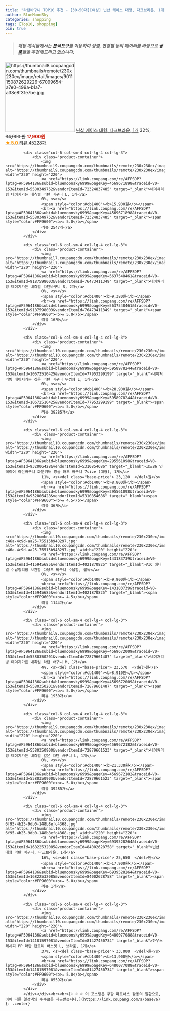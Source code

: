 ```yaml
---
title: "라탄바구니 TOP10 추천 - [30~50대][여성] 닌샵 케이스 대형, 다크브라운, 1개"
author: BlueMoonSky
categories: shopping
tags: [Top10, shopping]
pin: true
---
```


> ##### 해당 게시물에서는 [**분석도구**](https://itemscout.io/)를 이용하여 **성별**, **연령별** 등의 데이터를 바탕으로 [**상품**](https://link.coupang.com/a/baae76)들을 추천해드리고 있습니다.
<div class="container"><div class="row">
            <div class="col-6 col-sm-4 col-lg-4 col-lg-3">
                <div class="product-container">
                    <img src="https://thumbnail8.coupangcdn.com/thumbnails/remote/230x230ex/image/retail/images/9011150872629226-67099654-a7e0-499a-b1a7-a38e8f31e7be.jpg" alt="https://thumbnail8.coupangcdn.com/thumbnails/remote/230x230ex/image/retail/images/9011150872629226-67099654-a7e0-499a-b1a7-a38e8f31e7be.jpg" width="220" height="220">
                    <a href="https://link.coupang.com/re/AFFSDP?lptag=AF5964186&subid=bluemoonsky6999&pageKey=6530667670&traceid=V0-153&itemId=14503539397&vendorItemId=81746533154" target="_blank">닌샵 케이스 대형, 다크브라운, 1개</a>
                    32%, <s><del class="base-price"> 34,000  </del>원</s> 
                    <span style="color:#cb1400"><b>17,900원</b></span>
                    <br><a href="https://link.coupang.com/re/AFFSDP?lptag=AF5964186&subid=bluemoonsky6999&pageKey=6530667670&traceid=V0-153&itemId=14503539397&vendorItemId=81746533154" target="_blank"><span style="color:#FF9600"><b>★ 5.0</b></span>
                    리뷰 45228개</a>
                </div>
            </div>
            
            <div class="col-6 col-sm-4 col-lg-4 col-lg-3">
                <div class="product-container">
                    <img src="https://thumbnail9.coupangcdn.com/thumbnails/remote/230x230ex/image/vendor_inventory/f465/ba2e4fec20d370a0e06da517ac5854664b2d52ac0332073c39bf799da1e1.jpg" alt="https://thumbnail9.coupangcdn.com/thumbnails/remote/230x230ex/image/vendor_inventory/f465/ba2e4fec20d370a0e06da517ac5854664b2d52ac0332073c39bf799da1e1.jpg" width="220" height="220">
                    <a href="https://link.coupang.com/re/AFFSDP?lptag=AF5964186&subid=bluemoonsky6999&pageKey=4569671898&traceid=V0-153&itemId=5580349752&vendorItemId=72324837485" target="_blank">네이쳐리빙 데이지가든 내츄럴 라탄 바구니 L, 1개</a>
                    0%, <s></s> 
                    <span style="color:#cb1400"><b>15,900원</b></span>
                    <br><a href="https://link.coupang.com/re/AFFSDP?lptag=AF5964186&subid=bluemoonsky6999&pageKey=4569671898&traceid=V0-153&itemId=5580349752&vendorItemId=72324837485" target="_blank"><span style="color:#FF9600"><b>★ 5.0</b></span>
                    리뷰 2547개</a>
                </div>
            </div>
            
            <div class="col-6 col-sm-4 col-lg-4 col-lg-3">
                <div class="product-container">
                    <img src="https://thumbnail7.coupangcdn.com/thumbnails/remote/230x230ex/image/rs_quotation_api/pscvddkh/cc2b7b7352214d9bae66c6e0c16d881a.jpg" alt="https://thumbnail7.coupangcdn.com/thumbnails/remote/230x230ex/image/rs_quotation_api/pscvddkh/cc2b7b7352214d9bae66c6e0c16d881a.jpg" width="220" height="220">
                    <a href="https://link.coupang.com/re/AFFSDP?lptag=AF5964186&subid=bluemoonsky6999&pageKey=5637548461&traceid=V0-153&itemId=9187598003&vendorItemId=76473411349" target="_blank">네이쳐리빙 데이지가든 내츄럴 라탄바구니 S, 2개</a>
                    0%, <s></s> 
                    <span style="color:#cb1400"><b>9,380원</b></span>
                    <br><a href="https://link.coupang.com/re/AFFSDP?lptag=AF5964186&subid=bluemoonsky6999&pageKey=5637548461&traceid=V0-153&itemId=9187598003&vendorItemId=76473411349" target="_blank"><span style="color:#FF9600"><b>★ 5.0</b></span>
                    리뷰 16개</a>
                </div>
            </div>
            
            <div class="col-6 col-sm-4 col-lg-4 col-lg-3">
                <div class="product-container">
                    <img src="https://thumbnail10.coupangcdn.com/thumbnails/remote/230x230ex/image/rs_quotation_api/laheipte/ed49b9bb8b9e4109ba6867cfbaae0fbf.jpg" alt="https://thumbnail10.coupangcdn.com/thumbnails/remote/230x230ex/image/rs_quotation_api/laheipte/ed49b9bb8b9e4109ba6867cfbaae0fbf.jpg" width="220" height="220">
                    <a href="https://link.coupang.com/re/AFFSDP?lptag=AF5964186&subid=bluemoonsky6999&pageKey=5958978244&traceid=V0-153&itemId=10672510425&vendorItemId=77953299199" target="_blank">네이쳐리빙 데이지가든 깊은 라탄 바구니 뚜껑형 L, 1개</a>
                    0%, <s></s> 
                    <span style="color:#cb1400"><b>28,900원</b></span>
                    <br><a href="https://link.coupang.com/re/AFFSDP?lptag=AF5964186&subid=bluemoonsky6999&pageKey=5958978244&traceid=V0-153&itemId=10672510425&vendorItemId=77953299199" target="_blank"><span style="color:#FF9600"><b>★ 5.0</b></span>
                    리뷰 39285개</a>
                </div>
            </div>
            
            <div class="col-6 col-sm-4 col-lg-4 col-lg-3">
                <div class="product-container">
                    <img src="https://thumbnail10.coupangcdn.com/thumbnails/remote/230x230ex/image/vendor_inventory/b0a3/846c30f1923a654f816f8d74f489a4b0aea5c3753d77aa3805bcbf08e5c4.jpg" alt="https://thumbnail10.coupangcdn.com/thumbnails/remote/230x230ex/image/vendor_inventory/b0a3/846c30f1923a654f816f8d74f489a4b0aea5c3753d77aa3805bcbf08e5c4.jpg" width="220" height="220">
                    <a href="https://link.coupang.com/re/AFFSDP?lptag=AF5964186&subid=bluemoonsky6999&pageKey=295561098&traceid=V0-153&itemId=932006428&vendorItemId=5310854686" target="_blank">코드86 인테리어 라탄바구니 화분커버 왕골 해초 바구니 7size (대형), 1개</a>
                    11%, <s><del class="base-price"> 23,120  </del>원</s> 
                    <span style="color:#cb1400"><b>8,800원</b></span>
                    <br><a href="https://link.coupang.com/re/AFFSDP?lptag=AF5964186&subid=bluemoonsky6999&pageKey=295561098&traceid=V0-153&itemId=932006428&vendorItemId=5310854686" target="_blank"><span style="color:#FF9600"><b>★ 4.5</b></span>
                    리뷰 36개</a>
                </div>
            </div>
            
            <div class="col-6 col-sm-4 col-lg-4 col-lg-3">
                <div class="product-container">
                    <img src="https://thumbnail10.coupangcdn.com/thumbnails/remote/230x230ex/image/vendor_inventory/images/2018/10/10/16/2/df495c05-c46a-4c9d-aa25-75515b948297.jpg" alt="https://thumbnail10.coupangcdn.com/thumbnails/remote/230x230ex/image/vendor_inventory/images/2018/10/10/16/2/df495c05-c46a-4c9d-aa25-75515b948297.jpg" width="220" height="220">
                    <a href="https://link.coupang.com/re/AFFSDP?lptag=AF5964186&subid=bluemoonsky6999&pageKey=143183739&traceid=V0-153&itemId=415945685&vendorItemId=4021870825" target="_blank">VIC 애니멀 수납정리함 보관함 다용도 바구니 수납함, 불독</a>
                    0%, <s></s> 
                    <span style="color:#cb1400"><b>9,900원</b></span>
                    <br><a href="https://link.coupang.com/re/AFFSDP?lptag=AF5964186&subid=bluemoonsky6999&pageKey=143183739&traceid=V0-153&itemId=415945685&vendorItemId=4021870825" target="_blank"><span style="color:#FF9600"><b>★ 4.5</b></span>
                    리뷰 1144개</a>
                </div>
            </div>
            
            <div class="col-6 col-sm-4 col-lg-4 col-lg-3">
                <div class="product-container">
                    <img src="https://thumbnail8.coupangcdn.com/thumbnails/remote/230x230ex/image/rs_quotation_api/faf5/2942c87b3d1f536977aaa89567ab5877bb07f4448329101dca4015d5e343.jpg" alt="https://thumbnail8.coupangcdn.com/thumbnails/remote/230x230ex/image/rs_quotation_api/faf5/2942c87b3d1f536977aaa89567ab5877bb07f4448329101dca4015d5e343.jpg" width="220" height="220">
                    <a href="https://link.coupang.com/re/AFFSDP?lptag=AF5964186&subid=bluemoonsky6999&pageKey=4569672009&traceid=V0-153&itemId=5580350201&vendorItemId=72879661487" target="_blank">네이쳐리빙 데이지가든 내츄럴 라탄 바구니 M, 1개</a>
                    4%, <s><del class="base-price"> 23,570  </del>원</s> 
                    <span style="color:#cb1400"><b>8,910원</b></span>
                    <br><a href="https://link.coupang.com/re/AFFSDP?lptag=AF5964186&subid=bluemoonsky6999&pageKey=4569672009&traceid=V0-153&itemId=5580350201&vendorItemId=72879661487" target="_blank"><span style="color:#FF9600"><b>★ 5.0</b></span>
                    리뷰 1950개</a>
                </div>
            </div>
            
            <div class="col-6 col-sm-4 col-lg-4 col-lg-3">
                <div class="product-container">
                    <img src="https://thumbnail9.coupangcdn.com/thumbnails/remote/230x230ex/image/rs_quotation_api/9c41/e610baa33c10c13341887ecd3fa682d60c4c3a304983aa07929f0260bf6c.jpg" alt="https://thumbnail9.coupangcdn.com/thumbnails/remote/230x230ex/image/rs_quotation_api/9c41/e610baa33c10c13341887ecd3fa682d60c4c3a304983aa07929f0260bf6c.jpg" width="220" height="220">
                    <a href="https://link.coupang.com/re/AFFSDP?lptag=AF5964186&subid=bluemoonsky6999&pageKey=4569672182&traceid=V0-153&itemId=5580350900&vendorItemId=72879661523" target="_blank">네이쳐리빙 데이지가든 내츄럴 깊은 라탄 바구니 L, 1개</a>
                    0%, <s></s> 
                    <span style="color:#cb1400"><b>21,330원</b></span>
                    <br><a href="https://link.coupang.com/re/AFFSDP?lptag=AF5964186&subid=bluemoonsky6999&pageKey=4569672182&traceid=V0-153&itemId=5580350900&vendorItemId=72879661523" target="_blank"><span style="color:#FF9600"><b>★ 5.0</b></span>
                    리뷰 39285개</a>
                </div>
            </div>
            
            <div class="col-6 col-sm-4 col-lg-4 col-lg-3">
                <div class="product-container">
                    <img src="https://thumbnail10.coupangcdn.com/thumbnails/remote/230x230ex/image/retail/images/2022/11/22/15/3/5f5a2c02-6f95-4b25-9db0-148b8efc4368.jpg" alt="https://thumbnail10.coupangcdn.com/thumbnails/remote/230x230ex/image/retail/images/2022/11/22/15/3/5f5a2c02-6f95-4b25-9db0-148b8efc4368.jpg" width="220" height="220">
                    <a href="https://link.coupang.com/re/AFFSDP?lptag=AF5964186&subid=bluemoonsky6999&pageKey=6939528264&traceid=V0-153&itemId=16822532085&vendorItemId=84002628758" target="_blank">닌샵 대형 라탄 바구니, 다크브라운, 1개</a>
                    16%, <s><del class="base-price"> 25,650  </del>원</s> 
                    <span style="color:#cb1400"><b>17,900원</b></span>
                    <br><a href="https://link.coupang.com/re/AFFSDP?lptag=AF5964186&subid=bluemoonsky6999&pageKey=6939528264&traceid=V0-153&itemId=16822532085&vendorItemId=84002628758" target="_blank"><span style="color:#FF9600"><b>★ 5.0</b></span>
                    리뷰 1개</a>
                </div>
            </div>
            
            <div class="col-6 col-sm-4 col-lg-4 col-lg-3">
                <div class="product-container">
                    <img src="https://thumbnail10.coupangcdn.com/thumbnails/remote/230x230ex/image/rs_quotation_api/fqfi3wpu/357d9b4711ec4535acf41925e2a6dba0.jpg" alt="https://thumbnail10.coupangcdn.com/thumbnails/remote/230x230ex/image/rs_quotation_api/fqfi3wpu/357d9b4711ec4535acf41925e2a6dba0.jpg" width="220" height="220">
                    <a href="https://link.coupang.com/re/AFFSDP?lptag=AF5964186&subid=bluemoonsky6999&pageKey=6480077088&traceid=V0-153&itemId=14181597081&vendorItemId=81427450734" target="_blank">하우스레시피 PP 라탄 팬트리 바스켓 L, 브라운, 1개</a>
                    37%, <s><del class="base-price"> 33,000  </del>원</s> 
                    <span style="color:#cb1400"><b>13,900원</b></span>
                    <br><a href="https://link.coupang.com/re/AFFSDP?lptag=AF5964186&subid=bluemoonsky6999&pageKey=6480077088&traceid=V0-153&itemId=14181597081&vendorItemId=81427450734" target="_blank"><span style="color:#FF9600"><b>★ 5.0</b></span>
                    리뷰 8559개</a>
                </div>
            </div>
            </div></div><br><br>[💦 💦 💦 이 포스팅은 쿠팡 파트너스 활동의 일환으로, 이에 따른 일정액의 수수료를 제공받습니다.](https://link.coupang.com/a/baae76){: .center}